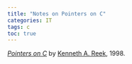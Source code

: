 ```yaml
---
title: "Notes on Pointers on C"
categories: IT
tags: c
toc: true
---
```


*[Pointers on C](https://www.cs.rit.edu/~kar/pointers.on.c/)* by [Kenneth A. Reek](https://www.cs.rit.edu/~kar/index.html), 1998.
